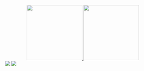 <div align="center">
  <a href="https://github.com/devmitz">
  <img height="180em" src="https://github-readme-stats.vercel.app/api?username=devmitz&show_icons=true&theme=dark&include_all_commits=true&count_private=true"/>
  <img height="180em" src="https://github-readme-stats.vercel.app/api/top-langs/?username=devmitz&layout=compact&langs_count=7&theme=dark"/>
</div>

<div> 
  <a href = "mailto:schmitzdz14@gmail.com"><img src="https://img.shields.io/badge/-Gmail-%23333?style=for-the-badge&logo=gmail&logoColor=white" target="_blank"></a>
  <a href="https://www.linkedin.com/in/felipeschmitz/" target="_blank"><img src="https://img.shields.io/badge/-LinkedIn-%230077B5?style=for-the-badge&logo=linkedin&logoColor=white" target="_blank"></a> 
</div>

